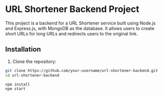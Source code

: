 # URL Shortener Backend Project

This project is a backend for a URL Shortener service built using Node.js and Express.js, 
with MongoDB as the database. It allows users to create short URLs for long URLs and redirects users to the original link.

## Installation

1. Clone the repository:
```bash
git clone https://github.com/your-username/url-shortener-backend.git
cd url-shortener-backend

npm install
npm start

